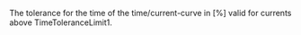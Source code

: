 The tolerance for the time of the time/current-curve in [%] valid for currents above TimeToleranceLimit1.